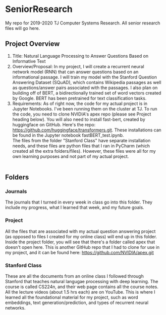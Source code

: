# SeniorResearch

My repo for 2019-2020 TJ Computer Systems Research. All senior research files will go here.

## Project Overview
1. Title: Natural Language Processing to Answer Questions Based on Informative Text <br>
2. Overview/Proposal: In my project, I will create a recurrent neural network model (RNN) that can answer questions based on an informational passage. I will train my model with the Stanford Question Answering Dataset (SQuAD), which contains Wikipedia passages as well as questions/answer pairs associated with the passages. I also plan on building off of BERT, a bidirectionally trained set of word vectors created by Google. BERT has been pretrained for text classification tasks. <br>
3. Requirements: As of right now, the code for my actual project is in Jupyter Notebooks. I've been running them on the cluster at TJ. To run the code, you need to clone NVIDIA's apex repo (please see Project heading below). You will also need to install fast-bert, created by huggingface on GitHub. Here's the repo: https://github.com/huggingface/transformers.git. These installations can be found in the Jupyter notebook fastBERT_test.ipynb.<br>
The files from the folder "Stanford Class" have separate installation needs, and these files are python files that I ran in PyCharm (which created all the extra folders/files). However, these files were all for my own learning purposes and not part of my actual project. <br><br>

## Folders

### Journals
The journals that I turned in every week in class go into this folder. They include my progress, what I learned that week, and my future goals.

### Project
All the files that are associated with my actual question answering project (as opposed to files I created for my online class) will end up in this folder. <br>
Inside the project folder, you will see that there's a folder called apex that doesn't open here. This is another GitHub repo that I had to clone for use in my project, and it can be found here: https://github.com/NVIDIA/apex.git

### Stanford Class
These are all the documents from an online class I followed through Stanford that teaches natural langugae processing with deep learning. The course is called CS224n, and their web page contains all the course notes. All the lecture videos (about 1.5 hrs each) are on YouTube. This is where I learned all the foundational material for my project, such as word embeddings, text generation/prediction, and types of recurrent neural networks.
